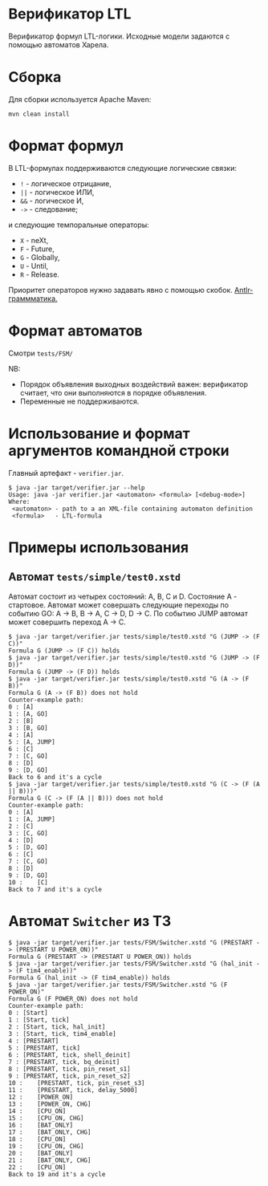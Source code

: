 # Верификатор LTL

Верификатор формул LTL-логики. Исходные модели задаются с помощью автоматов Харела.

# Сборка

Для сборки используется Apache Maven:

```
mvn clean install
```

# Формат формул

В LTL-формулах поддерживаются следующие логические связки:
* `!` - логическое отрицание,
* `||` - логическое ИЛИ,
* `&&` - логическое И,
* `->` - следование;

и следующие темпоральные операторы:
* `X` - neXt,
* `F` - Future,
* `G` - Globally,
* `U` - Until,
* `R` - Release.

Приоритет операторов нужно задавать явно с помощью скобок. [Antlr-граммматика.](https://github.com/wotopul/temporal-logic-verifier/blob/master/src/main/antlr4/org/wotopul/Ltl.g4)

# Формат автоматов

Смотри `tests/FSM/`

NB:

* Порядок объявления выходных воздействий важен: верификатор считает, что они выполняются в порядке объявления.
* Переменные не поддерживаются.

# Использование и формат аргументов командной строки

Главный артефакт - `verifier.jar`.

```
$ java -jar target/verifier.jar --help
Usage: java -jar verifier.jar <automaton> <formula> [<debug-mode>]
Where:
 <automaton> - path to a an XML-file containing automaton definition
 <formula>   - LTL-formula
```

# Примеры использования

## Автомат `tests/simple/test0.xstd`

Автомат состоит из четырех состояний: A, B, C и D. Состояние A - стартовое.
Автомат может совершать следующие переходы по событию GO: A -> B, B -> A, C -> D, D -> C.
По событию JUMP автомат может совершить переход A -> C.

```
$ java -jar target/verifier.jar tests/simple/test0.xstd "G (JUMP -> (F C))"
Formula G (JUMP -> (F C)) holds
$ java -jar target/verifier.jar tests/simple/test0.xstd "G (JUMP -> (F D))"
Formula G (JUMP -> (F D)) holds
$ java -jar target/verifier.jar tests/simple/test0.xstd "G (A -> (F B))"
Formula G (A -> (F B)) does not hold
Counter-example path:
0 :	[A]
1 :	[A, GO]
2 :	[B]
3 :	[B, GO]
4 :	[A]
5 :	[A, JUMP]
6 :	[C]
7 :	[C, GO]
8 :	[D]
9 :	[D, GO]
Back to 6 and it's a cycle
$ java -jar target/verifier.jar tests/simple/test0.xstd "G (C -> (F (A || B)))"
Formula G (C -> (F (A || B))) does not hold
Counter-example path:
0 :	[A]
1 :	[A, JUMP]
2 :	[C]
3 :	[C, GO]
4 :	[D]
5 :	[D, GO]
6 :	[C]
7 :	[C, GO]
8 :	[D]
9 :	[D, GO]
10 :	[C]
Back to 7 and it's a cycle
```

# Автомат `Switcher` из ТЗ

```
$ java -jar target/verifier.jar tests/FSM/Switcher.xstd "G (PRESTART -> (PRESTART U POWER_ON))"
Formula G (PRESTART -> (PRESTART U POWER_ON)) holds
$ java -jar target/verifier.jar tests/FSM/Switcher.xstd "G (hal_init -> (F tim4_enable))"
Formula G (hal_init -> (F tim4_enable)) holds
$ java -jar target/verifier.jar tests/FSM/Switcher.xstd "G (F POWER_ON)"
Formula G (F POWER_ON) does not hold
Counter-example path:
0 :	[Start]
1 :	[Start, tick]
2 :	[Start, tick, hal_init]
3 :	[Start, tick, tim4_enable]
4 :	[PRESTART]
5 :	[PRESTART, tick]
6 :	[PRESTART, tick, shell_deinit]
7 :	[PRESTART, tick, bq_deinit]
8 :	[PRESTART, tick, pin_reset_s1]
9 :	[PRESTART, tick, pin_reset_s2]
10 :	[PRESTART, tick, pin_reset_s3]
11 :	[PRESTART, tick, delay_5000]
12 :	[POWER_ON]
13 :	[POWER_ON, CHG]
14 :	[CPU_ON]
15 :	[CPU_ON, CHG]
16 :	[BAT_ONLY]
17 :	[BAT_ONLY, CHG]
18 :	[CPU_ON]
19 :	[CPU_ON, CHG]
20 :	[BAT_ONLY]
21 :	[BAT_ONLY, CHG]
22 :	[CPU_ON]
Back to 19 and it's a cycle
```
